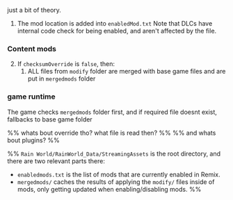 just a bit of theory.

1. The mod location is added into `enabledMod.txt`
	Note that DLCs have internal code check for being enabled, and aren't affected by the file.
### Content mods
2. If `checksumOverride` is `false`, then:
	1. ALL files from `modify` folder are merged with base game files and are put in `mergedmods` folder

### game runtime
The game checks `mergedmods` folder first, and if required file doesnt exist, fallbacks to base game folder

%% whats bout override tho? what file is read then? %%
%% and whats bout plugins? %%

%%
`Rain World/RainWorld_Data/StreamingAssets` is the root directory, and there are two relevant parts there:

- `enabledmods.txt` is the list of mods that are currently enabled in Remix.
- `mergedmods/` caches the results of applying the `modify/` files inside of mods, only getting updated when enabling/disabling mods.
%%